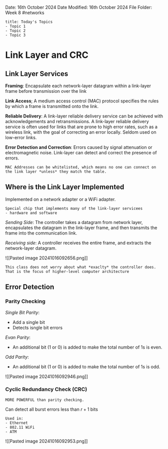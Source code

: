Date: 16th October 2024
Date Modified: 16th October 2024
File Folder: Week 8
#networks

```ad-summary
title: Today's Topics
- Topic 1
- Topic 2
- Topic 3
```

# Link Layer and CRC

## Link Layer Services

**Framing**: Encapsulate each network-layer datagram within a link-layer frame before transmission over the link

**Link Access**; A medium access control (MAC) protocol specifies the rules by which a frame is transmitted onto the link.

**Reliable Delivery**: A link-layer reliable delivery service can be achieved with acknowledgements and retransmissions. A link-layer reliable delivery service is often used for links that are prone to high error rates, such as a wireless link, with the goal of correcting an error locally. Seldom used on low-error links.

**Error Detection and Correction**: Errors caused by signal attenuation or electromagnetic noise. Link-layer can detect and correct the presence of errors.

```ad-note
MAC Addresses can be whitelisted, which means no one can connect on the link layer *unless* they match the table.
```

## Where is the Link Layer Implemented

Implemented on a network adapter or a WiFi adapter.

```ad-note
Special chip that implements many of the link-layer servicees
- hardware and software
```

*Sending Side*: The controller takes a datagram from network layer, encapsulates the datagram in the link-layer frame, and then transmits the frame into the communication link.

*Receiving side*: A controller receives the entire frame, and extracts the network-layer datagram.

![[Pasted image 20241016092656.png]]

```ad-note
This class does not worry about what *exaclty* the controller does. That is the focus of higher-level computer architecture
```

## Error Detection

### Parity Checking

*Single Bit Parity*:
- Add a single bit
- Detects isngle bit errors

*Evan Parity*:
- An additional bit (1 or 0) is added to make the total number of 1s is even.

*Odd Parity*:
- An additional bit (1 or 0) is added to make the total number of 1s is odd.

![[Pasted image 20241016092946.png]]

### Cyclic Redundancy Check (CRC)

```ad-note
MORE POWERFUL than parity checking.
```

Can detect all burst errors less than $r+1$ bits

```ad-example
Used in:
- Ethernet
- 802.11 WiFi
- ATM
```

![[Pasted image 20241016092953.png]]


